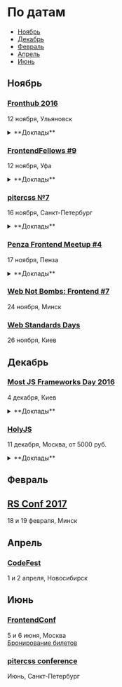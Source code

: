 # По датам

- [Ноябрь](#Ноябрь)
- [Декабрь](#Декабрь)
- [Февраль](#Февраль)
- [Апрель](#Апрель)
- [Июнь](#Июнь)

## Ноябрь

### [Fronthub 2016](http://fronthub.ru/)

12 ноября, Ульяновск

<details>
  <summary>**Доклады**</summary>

  - «Общий язык с дизайнером. Ритм!», Михаил Синяков (X-Cart)
  - «Не быстрый старт с Angular 2», Константин Макарычев (Provectus)
  - «CSS Modules», Олег Наянов (DZ Systems)
  - «Типографика — такая страшная или прекрасная», Ярослав Трегубов (PRO100)
  - «Путь падавана. Как стать web-разработчиком и не поседеть?», Денис Ежков (Itech.group)
  - «Немного о сжатии изображений», Николай Беликов (Restream)
</details>

### [FrontendFellows #9](https://frontendfellows.timepad.ru/event/388303/)

12 ноября, Уфа

<details>
  <summary>**Доклады**</summary>

  - «Grid’ы – панацея или нет?», Олег Мохов (Яндекс)
  - «ECMAScript 2015, javascript линтеры, сборка», Николай Казаков (Центр информационных технологий «Открытый Регион»)
  - «React и компоненты высшего порядка», Александр Айбулатов
  - «Короче_», Сергей Жигалов (Яндекс)
</details>

### [pitercss №7](https://pitercss.timepad.ru/event/394145/)

16 ноября, Санкт-Петербург

<details>
  <summary>**Доклады**</summary>

  - «Техническая сторона типографики», Иван Гладких
</details>

### [Penza Frontend Meetup #4](https://vk.com/pfm_4)

17 ноября, Пенза

<details>
  <summary>**Доклады**</summary>

  - «DevTools для CSS-анимации», Стас Мельников
  - «PhoneGap — плюсы, минусы, подводные камни», Артём Андреев
</details>

### [Web Not Bombs: Frontend #7](https://www.facebook.com/events/1263558513676336/)

24 ноября, Минск

### [Web Standards Days](https://wsd.events/2016/11/26/)

26 ноября, Киев

## Декабрь

### [Most JS Frameworks Day 2016](http://frameworksdays.com/event/most-js-fwdays-2016)

4 декабря, Киев

<details>
  <summary>**Доклады**</summary>

  - «Как быть хорошим фронтенд-разработчиком», Евгений Жарков (Juno)
  - «Reactive Music Apps in Angular and RxJS», Tero Parviainen
  - «Міграція даних в Node.js REST API і MongoDB», Андрей Шумада (Ciklum/Debitoor)
  - «The Road to Native Web Components», Michael North (Levanto Financial)
  - «RxJS 5 - In-depth», Gerard Sans (AngularZone)
</details>

### [HolyJS](http://holyjs.ru/)

11 декабря, Москва, от 5000 руб.

<details>
  <summary>**Доклады**</summary>

  - «ECMAScript: latest and upcoming features», Axel Rauschmayer
  - «Building Interactive npm Command Line Modules», Irina Shestak
  - «Лебедь рак и щука: как технологии тянут фронтенд на дно», Евгений Гусев
  - Секретный доклад, Андрей Ситник
  - «3L3M3NT5», Martin Kleppe
  - «Как подойти к современным веб-приложениям», Никита Прокопов
  - «Debugging Node.js Performance Issues in Production»,Thomas Watson
  - «Веб-приложения: дробим монолит», Виктор Грищенко 
  - «WebVR is the next frontier», Martin Splitt
  - «A Little Closer to Frontend Bliss with Elm», Tereza Sokol
  - «Dr. Strangelove or: How I Learned to Stop Worrying and Love the Serverless Chatbots», Slobodan Stojanovic
  - «Performance Profiling for V8», Franziska Hinkelmann
  - «Remote (dev)tools своими руками»,Роман Дворнов
  - «Rich text editing with Draft.js», Nikolaus Graf
  - «Offline is the new Black», Max Stoiber (Thinkmill)
  - «Sharing files and data with friends using a P2P shared folder powered by Javascript», Mathias Buus Madsen
  - «Мутация web», Павел Кондратенко
  - «Модульный CSS», Андрей Оконечников
  - «debugger;», Денис Мишунов
</details>

## Февраль

## [RS Conf 2017](https://2017.conf.rollingscopes.com/index.html)

18 и 19 февраля, Минск

## Апрель

### [CodeFest](http://2017.codefest.ru/)

1 и 2 апреля, Новосибирск

## Июнь

### [FrontendConf](http://frontendconf.ru/)

5 и 6 июня, Москва  
[Бронирование билетов](http://conf.ontico.ru/conference/join/frontend_conf_2017.html)

### [pitercss conference](https://pitercss.com/)

Июнь, Санкт-Петербург
